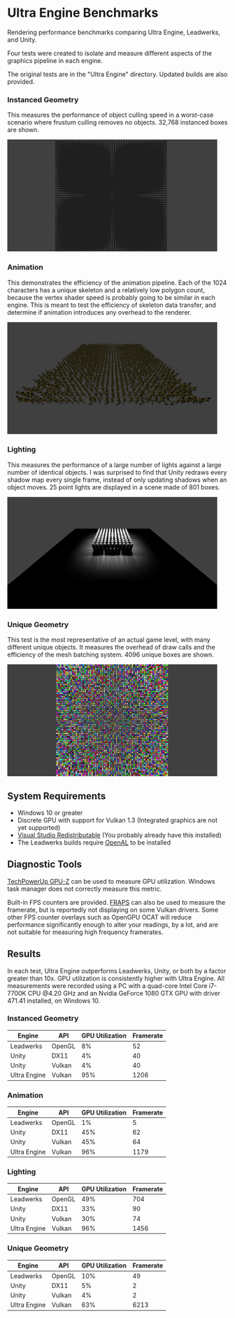 # Ultra Engine Benchmarks

Rendering performance benchmarks comparing Ultra Engine, Leadwerks, and Unity.

Four tests were created to isolate and measure different aspects of the graphics pipeline in each engine.

The original tests are in the "Ultra Engine" directory. Updated builds are also provided.

### Instanced Geometry

This measures the performance of object culling speed in a worst-case scenario where frustum culling removes no objects. 32,768 instanced boxes are shown.

![](instanced.png)

### Animation

This demonstrates the efficiency of the animation pipeline. Each of the 1024 characters has a unique skeleton and a relatively low polygon count, because the vertex shader speed is probably going to be similar in each engine. This is meant to test the efficiency of skeleton data transfer, and determine if animation introduces any overhead to the renderer.

![](animation.png)

### Lighting

This measures the performance of a large number of lights against a large number of identical objects. I was surprised to find that Unity redraws every shadow map every single frame, instead of only updating shadows when an object moves. 25 point lights are displayed in a scene made of 801 boxes.

![](lighting.png)

### Unique Geometry

This test is the most representative of an actual game level, with many different unique objects. It measures the overhead of draw calls and the efficiency of the mesh batching system. 4096 unique boxes are shown.

![](unique.png)

## System Requirements

- Windows 10 or greater
- Discrete GPU with support for Vulkan 1.3 (Integrated graphics are not yet supported)
- [Visual Studio Redistributable](https://aka.ms/vs/17/release/vc_redist.x64.exe) (You probably already have this installed)
- The Leadwerks builds require [OpenAL](https://openal.org/downloads/) to be installed

## Diagnostic Tools

[TechPowerUp GPU-Z](https://www.techpowerup.com/download/gpu-z/) can be used to measure GPU utilization. Windows task manager does not correctly measure this metric.

Built-in FPS counters are provided. [FRAPS](https://www.fraps.com) can also be used to measure the framerate, but is reportedly not displaying on some Vulkan drivers. Some other FPS counter overlays such as OpenGPU OCAT will reduce performance significantly enough to alter your readings, by a lot, and are not suitable for measuring high frequency framerates.

## Results

In each test, Ultra Engine outperforms Leadwerks, Unity, or both by a factor greater than 10x. GPU utilization is consistently higher with Ultra Engine. All measurements were recorded using a PC with a quad-core Intel Core i7-7700K CPU @4.20 GHz and an Nvidia GeForce 1080 GTX GPU with driver 471.41 installed, on Windows 10.

### Instanced Geometry

| Engine | API | GPU Utilization | Framerate |
|--|--|--|--|
| Leadwerks | OpenGL | 8% | 52 |
| Unity | DX11 | 4% | 40 |
| Unity | Vulkan | 4% | 40 |
| Ultra Engine | Vulkan | 95% | 1206 |

### Animation

| Engine | API | GPU Utilization | Framerate |
|--|--|--|--|
| Leadwerks | OpenGL | 1% | 5 |
| Unity | DX11 | 45% | 62 |
| Unity | Vulkan | 45% | 64 |
| Ultra Engine | Vulkan | 96% | 1179 |

### Lighting

| Engine | API | GPU Utilization | Framerate |
|--|--|--|--|
| Leadwerks | OpenGL | 49% | 704 |
| Unity | DX11 | 33% | 90 |
| Unity | Vulkan | 30% | 74 |
| Ultra Engine  | Vulkan | 96% | 1456 |

### Unique Geometry

| Engine | API | GPU Utilization | Framerate |
|--|--|--|--|
| Leadwerks | OpenGL | 10% | 49 |
| Unity | DX11 | 5% | 2 |
| Unity | Vulkan | 4% | 2 |
| Ultra Engine | Vulkan | 63% | 6213 |
